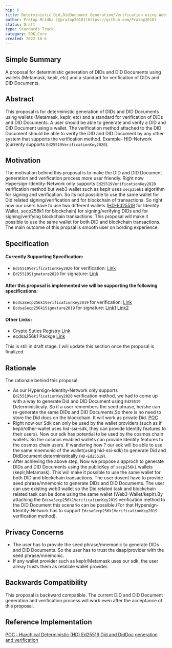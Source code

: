 ```yaml
---
hip: 6
title: Deterministic Did,DidDocument Generation/Verification using Web3-wallets (Metamask,keplr,etc)
author: Pratap Mridha [@pratap2018](https://github.com/Pratap2018)
status: Draft
type: Standards Track
category: SDK,Core
created: 2022-10-6
---
```


## Simple Summary
A proposal for deterministic generation of DIDs and DID Documents using wallets (Metamask, keplr, etc) and a standard for verification of DIDs and DID Documents.

## Abstract
This proposal is for deterministic generation of DIDs and DID Documents using wallets (Metamask, keplr, etc) and a standard for verification of DIDs and DID Documents. 
A user should be able to generate and verify a DID and DID Document using a wallet. The verification method attached to the DID Document should be able to verify the DID and DID Document by any other system that supports the verification method. Example- HID-Network (currenty supports `Ed25519VerificationKey2020`).  

## Motivation
The motivation behind this proposal is to make the DID and DID Document generation and verification process more user friendly. Right now Hypersign-Identity-Network only supports `Ed25519VerificationKey2020` verification method but web3 wallet such as keplr uses `secp256k1` algorithm for signing and verification. So its not possible to use the same wallet for Did related signing/verification and for blockchain of transactions. So right now our users have to use two different wallets ([HD-Ed25519](https://github.com/hypersign-protocol/hid-ssi-js-sdk/blob/ed25519-hd-poc/test/ssi/ed25519_hd_poc.js) for Identity Wallet, secp256k1 for blockchain) for signing/verifying DIDs and for signing/verifying blockchain transactions. This proposal will make it possible to use the same wallet for both DID and blockchain transactions. The main outcome of this propsal is smooth user on bording experience.

## Specification

#### Currently Supporting Specification:
- `Ed25519VerificationKey2020` for verification: [Link](https://github.com/digitalbazaar/ed25519-verification-key-2020)
- `Ed25519Signature2020` for signature: [Link](https://github.com/digitalbazaar/ed25519-signature-2020)
#### After this proposal is implemented we will be supporting the following specifications:
- `EcdsaSecp256k1VerificationKey2019` for verification: [Link](https://www.w3.org/TR/did-spec-registries/#ecdsasecp256k1verificationkey2019) 
- `EcdsaSecp256k1Signature2019` for signature: [Link1](https://w3c-ccg.github.io/lds-ecdsa-secp256k1-2019/) [Link2](https://github.com/w3c-ccg/lds-ecdsa-secp256k1-2019)
#### Other Links:
- Crypto Suties Registry [Link](https://w3c-ccg.github.io/ld-cryptosuite-registry/)
- ecdsa256k1 Packge [Link](https://www.npmjs.com/package/@bloomprotocol/ecdsa-secp256k1-verification-key-2019)

This is still in draft stage. I will update this section once the proposal is finalized.


## Rationale
The rationale behind this proposal.
- As our Hypersign-Identity-Network only supports `Ed25519VerificationKey2020` verification method, we had to come up with a way to generate Did and DID Document using `Ed25519` Deterministicaly. So if a user remembers the seed phrase, he/she can re-generate the same DIDs and DID Documents.So there is no need to store the Did docs on the blockchain. It will work as private Did. [POC](https://github.com/hypersign-protocol/hypersign-knowledge-hub/tree/poc-HD-did/kepler-hs-ssi-sdk) 
- Right now our Sdk can only be used by the wallet providers (such as if keplr/other-wallet uses hid-ssi-sdk, they can provide Identity features to their users). Now our sdk has potential to be used by the cosmos chain wallets. So the cosmos enabled wallets can provide Identity features to the cosmos chain users. If wandering how ? our sdk will be able to use the same mnemonic of the wallet(using hid-ssi-sdk) to generate Did and DidDocument deterministically (`HD-Ed25519`).
- After achieving the above step, Now we propose a approch to generate DIDs and DID Documents using the publicKey of `secp256k1` wallets (keplr,Metamask). This will make it possible to use the same wallet for both DID and blockchain transactions. The user dosent have to provide seed phrase/mnemonic to generate DIDs and DID Documents. The user can use existing web3 wallet so the Did related task and blockchain related task can be done using the same wallet (Web3-Wallet/keplr).By attaching the `EdcsaSecp256k1VerificationKey2019` verification method to the DID Document this scenario can be possible.(For that Hypersign-Identity-Network has to support `EdcsaSecp256k1VerificationKey2019` verification method). 


## Privacy Concerns
- The user has to provide the seed phrase/mnemonic to generate DIDs and DID Documents. So the user has to trust the daap/provider with the seed phrase/mnemonic.
- If any wallet provider such as keplr/Metamask uses our sdk, the user alreay trusts them as relalible wallet provider.

## Backwards Compatibility
This proposal is backward compatible. The current DID and DID Document generation and verification process will work even after the acceptance of this proposal.

## Reference Implementation

[POC : Hiarchical Deterministic (HD) Ed25519 Did and DidDoc generation and verification](https://github.com/hypersign-protocol/hypersign-knowledge-hub/tree/poc-HD-did/kepler-hs-ssi-sdk) 


